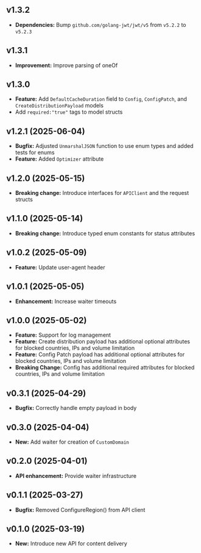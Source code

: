 ## v1.3.2
  - **Dependencies:** Bump `github.com/golang-jwt/jwt/v5` from `v5.2.2` to `v5.2.3`

## v1.3.1
- **Improvement:** Improve parsing of oneOf

## v1.3.0
- **Feature:** Add `DefaultCacheDuration` field to `Config`, `ConfigPatch`, and `CreateDistributionPayload` models
- Add `required:"true"` tags to model structs

## v1.2.1 (2025-06-04)
- **Bugfix:** Adjusted `UnmarshalJSON` function to use enum types and added tests for enums
- **Feature:** Added `Optimizer` attribute

## v1.2.0 (2025-05-15)
- **Breaking change:** Introduce interfaces for `APIClient` and the request structs

## v1.1.0 (2025-05-14)
- **Breaking change:** Introduce typed enum constants for status attributes

## v1.0.2 (2025-05-09)
- **Feature:** Update user-agent header

## v1.0.1 (2025-05-05)
- **Enhancement:** Increase waiter timeouts

## v1.0.0 (2025-05-02)
- **Feature:** Support for log management
- **Feature:** Create distribution payload has additional optional attributes for blocked countries, IPs and volume limitation
- **Feature:** Config Patch payload has additional optional attributes for blocked countries, IPs and volume limitation
- **Breaking Change:** Config has additional required attributes for blocked countries, IPs and volume limitation

## v0.3.1 (2025-04-29)
- **Bugfix:** Correctly handle empty payload in body

## v0.3.0 (2025-04-04)
- **New:** Add waiter for creation of `CustomDomain`

## v0.2.0 (2025-04-01)
- **API enhancement:** Provide waiter infrastructure

## v0.1.1 (2025-03-27)
- **Bugfix:** Removed ConfigureRegion() from API client

## v0.1.0 (2025-03-19)
- **New:** Introduce new API for content delivery
